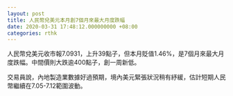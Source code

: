 ```yaml
---
layout: post
title: 人民幣兌美元本月創7個月來最大月度跌幅
date: 2020-03-31 17:48:12.000000000 +08:00
categories: rthk
---
```


人民幣兌美元收市報7.0931，上升39點子，但本月貶值1.46%，是7個月來最大月度跌幅。中間價則大跌逾400點子，創一周新低。

交易員說，內地製造業數據好過預期，境內美元緊張狀況稍有紓緩，估計短期人民幣繼續在7.05-7.12範圍波動。
